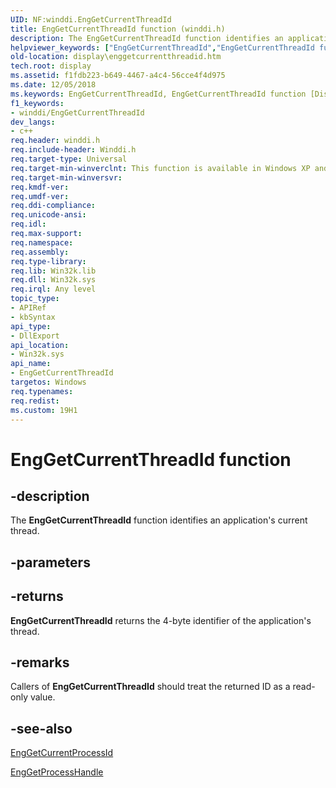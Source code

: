 ```yaml
---
UID: NF:winddi.EngGetCurrentThreadId
title: EngGetCurrentThreadId function (winddi.h)
description: The EngGetCurrentThreadId function identifies an application's current thread.helpviewer_keywords: ["EngGetCurrentThreadId","EngGetCurrentThreadId function [Display Devices]","display.enggetcurrentthreadid","gdifncs_f6b5f95d-aa1b-4ff9-8523-79f6e2baef9d.xml","winddi/EngGetCurrentThreadId"]
old-location: display\enggetcurrentthreadid.htm
tech.root: display
ms.assetid: f1fdb223-b649-4467-a4c4-56cce4f4d975
ms.date: 12/05/2018
ms.keywords: EngGetCurrentThreadId, EngGetCurrentThreadId function [Display Devices], display.enggetcurrentthreadid, gdifncs_f6b5f95d-aa1b-4ff9-8523-79f6e2baef9d.xml, winddi/EngGetCurrentThreadId
f1_keywords:
- winddi/EngGetCurrentThreadId
dev_langs:
- c++
req.header: winddi.h
req.include-header: Winddi.h
req.target-type: Universal
req.target-min-winverclnt: This function is available in Windows XP and later.
req.target-min-winversvr: 
req.kmdf-ver: 
req.umdf-ver: 
req.ddi-compliance: 
req.unicode-ansi: 
req.idl: 
req.max-support: 
req.namespace: 
req.assembly: 
req.type-library: 
req.lib: Win32k.lib
req.dll: Win32k.sys
req.irql: Any level
topic_type:
- APIRef
- kbSyntax
api_type:
- DllExport
api_location:
- Win32k.sys
api_name:
- EngGetCurrentThreadId
targetos: Windows
req.typenames: 
req.redist: 
ms.custom: 19H1
---
```


# EngGetCurrentThreadId function


## -description


The <b>EngGetCurrentThreadId</b> function identifies an application's current thread.


## -parameters






## -returns



<b>EngGetCurrentThreadId</b> returns the 4-byte identifier of the application's thread.




## -remarks



Callers of <b>EngGetCurrentThreadId</b> should treat the returned ID as a read-only value. 




## -see-also




<a href="https://docs.microsoft.com/windows/desktop/api/winddi/nf-winddi-enggetcurrentprocessid">EngGetCurrentProcessId</a>



<a href="https://docs.microsoft.com/windows/desktop/api/winddi/nf-winddi-enggetprocesshandle">EngGetProcessHandle</a>
 

 

